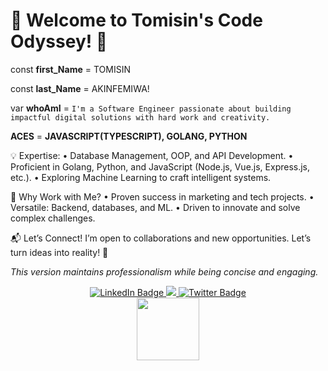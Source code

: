 # 🚀 Welcome to Tomisin's Code Odyssey! 👋

const **first_Name** = TOMISIN 

const **last_Name** = AKINFEMIWA!

var **whoAmI** = `I'm a Software Engineer passionate about building impactful digital solutions with hard work and creativity.`

**ACES** = **JAVASCRIPT(TYPESCRIPT), GOLANG, PYTHON**

💡 Expertise:
	•	Database Management, OOP, and API Development.
	•	Proficient in Golang, Python, and JavaScript (Node.js, Vue.js, Express.js, etc.).
	•	Exploring Machine Learning to craft intelligent systems.

🌟 Why Work with Me?
	•	Proven success in marketing and tech projects.
	•	Versatile: Backend, databases, and ML.
	•	Driven to innovate and solve complex challenges.

📬 Let’s Connect!
I’m open to collaborations and new opportunities. Let’s turn ideas into reality! 🚀

*This version maintains professionalism while being concise and engaging.*
<div id="header" align="center">
   <div id="badges">
  <a href="https://www.linkedin.com/in/tomisin-akinfemiwa/">
    <img src="https://img.shields.io/badge/LinkedIn-blue?style=for-the-badge&logo=linkedin&logoColor=white" alt="LinkedIn Badge"/>
  </a>
  <a href="https://www.instagram.com/ak_tomisin/">
    <img src="https://img.shields.io/badge/Instagram-E4405F?style=for-the-badge&logo=instagram&logoColor=white"/>
  </a>
  <a href="https://www.sotwe.com/Ak_Tomisin?lang=en">
    <img src="https://img.shields.io/badge/Twitter-blue?style=for-the-badge&logo=twitter&logoColor=white" alt="Twitter Badge"/>
  </a>
</div>
  <img src="https://media.giphy.com/media/v1.Y2lkPTc5MGI3NjExdXl4cXo0emFtcHdsZ3p0aWFkNWt5bmhsNHhlMTIwOW9odWp5aG5tMiZlcD12MV9pbnRlcm5hbF9naWZfYnlfaWQmY3Q9cw/M9gbBd9nbDrOTu1Mqx/giphy.gif" width="100"/>
</div>
